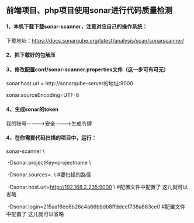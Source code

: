 ## 前端项目、php项目使用sonar进行代码质量检测





#### 1、本机下载下载sonar-scanner，注意对应自己的操作系统：

下载地址：https://docs.sonarqube.org/latest/analysis/scan/sonarscanner/

#### 2、把下载好的包解压



#### 3、修改配置conf/sonar-scanner.properties文件（这一步可有可无）

sonar.host.url = http://sonarqube-server的地址:9000

sonar.sourceEncoding=UTF-8



#### 4、生成sonar的token

我的账号----->安全---->生成令牌



#### 4、在你需要代码扫描的项目中，运行：

sonar-scanner \

​     -Dsonar.projectKey=projectname \

​     -Dsonar.sources=. \  #要扫描的路径

​     -Dsonar.host.url=http://192.168.2.235:9000 \  #配置文件中配置了 这儿就可以省略

​     -Dsonar.login=215aaf8ec6b26c4a66bbdb8ffddcef738a863ce0 #配置文件中配置了 这儿就可以省略